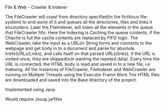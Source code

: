 File & Web - Crawler & Indexer

The FileCrawler will crawl from directory specified(in the fictitious file-system) to end-point of it and queues all the directories, files and links it encounters.
Later the FileIndexer, will index all the elements in the queue that FileCrawler fills. Here the Indexing is Caching the queue contents, if the Chache is full the cache contents are replaced by FIFO logic. 
The WebCrawler, take the input as a URL(in String form) and connects to the webpage and get body in to a document and parse for absolute hrefs(URLs/Links), and calls itself on that parsed URLs(links), if the URL is visited once, they are skipped(not wanting the repeted data). Every time the URL is connected, the HTML body is read and saved in to a new file, i.e Indexing.
All the instances of FileCrawler, FileIndexer and WebCrawler are running on Multiple Threads using the Executor Frame Work
The HTML files are downloaded and saved into the Base directory of the project.

Implemented using Java.

Would require Jsoup jarfiles